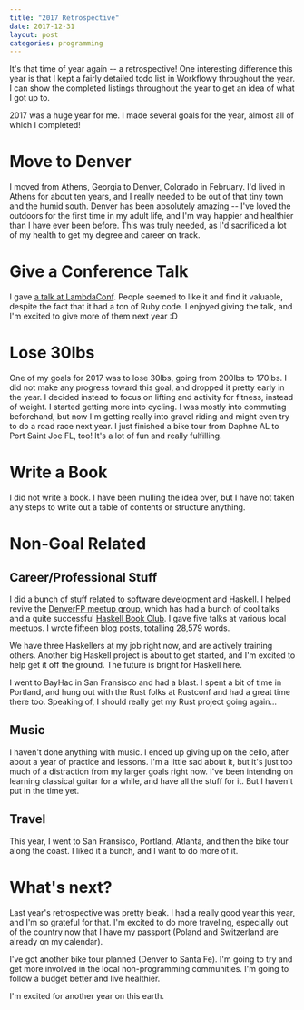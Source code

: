 ```yaml
---
title: "2017 Retrospective"
date: 2017-12-31
layout: post
categories: programming
---
```


It's that time of year again -- a retrospective!
One interesting difference this year is that I kept a fairly detailed todo list in Workflowy throughout the year.
I can show the completed listings throughout the year to get an idea of what I got up to.

2017 was a huge year for me.
I made several goals for the year, almost all of which I completed!

# Move to Denver

I moved from Athens, Georgia to Denver, Colorado in February.
I'd lived in Athens for about ten years, and I really needed to be out of that tiny town and the humid south.
Denver has been absolutely amazing -- I've loved the outdoors for the first time in my adult life, and I'm way happier and healthier than I have ever been before.
This was truly needed, as I'd sacrificed a lot of my health to get my degree and career on track.

# Give a Conference Talk

I gave [a talk at LambdaConf](https://www.youtube.com/watch?v=Ej5FQtEgTBw).
People seemed to like it and find it valuable, despite the fact that it had a ton of Ruby code.
I enjoyed giving the talk, and I'm excited to give more of them next year :D

# Lose 30lbs

One of my goals for 2017 was to lose 30lbs, going from 200lbs to 170lbs.
I did not make any progress toward this goal, and dropped it pretty early in the year.
I decided instead to focus on lifting and activity for fitness, instead of weight.
I started getting more into cycling.
I was mostly into commuting beforehand, but now I'm getting really into gravel riding and might even try to do a road race next year.
I just finished a bike tour from Daphne AL to Port Saint Joe FL, too!
It's a lot of fun and really fulfilling.

# Write a Book

I did not write a book.
I have been mulling the idea over, but I have not taken any steps to write out a table of contents or structure anything.

# Non-Goal Related

## Career/Professional Stuff

I did a bunch of stuff related to software development and Haskell.
I helped revive the [DenverFP meetup group](https://www.meetup.com/denverfp), which has had a bunch of cool talks and a quite successful [Haskell Book Club](http://haskellbook.com/).
I gave five talks at various local meetups.
I wrote fifteen blog posts, totalling 28,579 words.

We have three Haskellers at my job right now, and are actively training others.
Another big Haskell project is about to get started, and I'm excited to help get it off the ground.
The future is bright for Haskell here.

I went to BayHac in San Fransisco and had a blast.
I spent a bit of time in Portland, and hung out with the Rust folks at Rustconf and had a great time there too.
Speaking of, I should really get my Rust project going again...

## Music

I haven't done anything with music.
I ended up giving up on the cello, after about a year of practice and lessons.
I'm a little sad about it, but it's just too much of a distraction from my larger goals right now.
I've been intending on learning classical guitar for a while, and have all the stuff for it.
But I haven't put in the time yet.

## Travel

This year, I went to San Fransisco, Portland, Atlanta, and then the bike tour along the coast.
I liked it a bunch, and I want to do more of it.

# What's next?

Last year's retrospective was pretty bleak.
I had a really good year this year, and I'm so grateful for that.
I'm excited to do more traveling, especially out of the country now that I have my passport (Poland and Switzerland are already on my calendar).

I've got another bike tour planned (Denver to Santa Fe).
I'm going to try and get more involved in the local non-programming communities.
I'm going to follow a budget better and live healthier.

I'm excited for another year on this earth.
